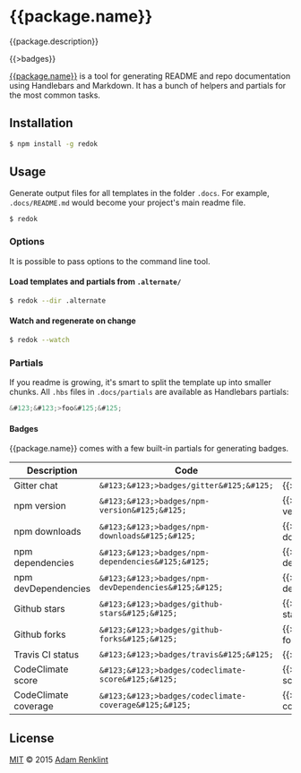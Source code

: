{{package.name}}
====

{{package.description}}

{{>badges}}

[{{package.name}}]({{npm.url}}) is a tool for generating README and repo documentation using Handlebars and Markdown. It has a bunch of helpers and partials for the most common tasks.

## Installation

```sh
$ npm install -g redok
```

## Usage

Generate output files for all templates in the folder ```.docs```. For example, ```.docs/README.md``` would become your project's main readme file.

```
$ redok
```

### Options

It is possible to pass options to the command line tool.

#### Load templates and partials from ```.alternate/```

```sh
$ redok --dir .alternate
```

#### Watch and regenerate on change

```sh
$ redok --watch
```

### Partials

If you readme is growing, it's smart to split the template up into smaller chunks. All ```.hbs``` files in ```.docs/partials``` are available as Handlebars partials:

```js
&#123;&#123;>foo&#125;&#125;
```

#### Badges

{{package.name}} comes with a few built-in partials for generating badges.

|Description|Code|Example|
|---|---|---|
|Gitter chat|```&#123;&#123;>badges/gitter&#125;&#125;```|{{>badges/gitter}}|
|npm version|```&#123;&#123;>badges/npm-version&#125;&#125;```|{{>badges/npm-version}}|
|npm downloads|```&#123;&#123;>badges/npm-downloads&#125;&#125;```|{{>badges/npm-downloads}}|
|npm dependencies|```&#123;&#123;>badges/npm-dependencies&#125;&#125;```|{{>badges/npm-dependencies}}|
|npm devDependencies|```&#123;&#123;>badges/npm-devDependencies&#125;&#125;```|{{>badges/npm-devDependencies}}|
|Github stars|```&#123;&#123;>badges/github-stars&#125;&#125;```|{{>badges/github-stars}}|
|Github forks|```&#123;&#123;>badges/github-forks&#125;&#125;```|{{>badges/github-forks}}|
|Travis CI status|```&#123;&#123;>badges/travis&#125;&#125;```|{{>badges/travis}}|
|CodeClimate score|```&#123;&#123;>badges/codeclimate-score&#125;&#125;```|{{>badges/codeclimate-score}}|
|CodeClimate coverage|```&#123;&#123;>badges/codeclimate-coverage&#125;&#125;```|{{>badges/codeclimate-coverage}}|

## License

[MIT]({{github.url}}/blob/master/LICENSE.md) © 2015 [Adam Renklint](http://adamrenklint.com)
